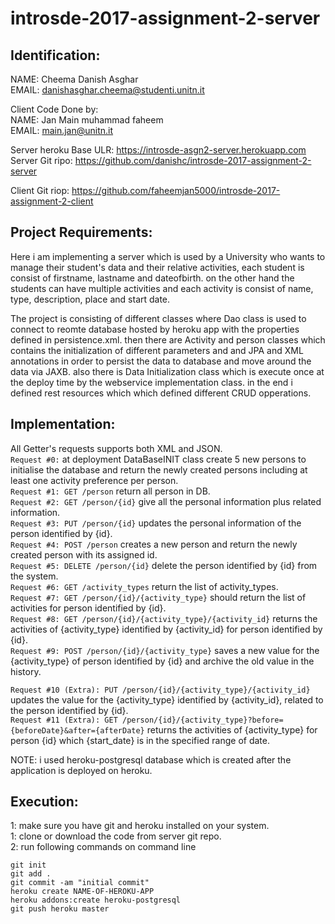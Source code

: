 # introsde-2017-assignment-2-server

## Identification:  
NAME: Cheema Danish Asghar  
EMAIL: danishasghar.cheema@studenti.unitn.it  

Client Code Done by:  
NAME: Jan Main muhammad faheem  
EMAIL: main.jan@unitn.it  

Server heroku Base ULR: https://introsde-asgn2-server.herokuapp.com  
Server Git ripo: https://github.com/danishc/introsde-2017-assignment-2-server  

Client Git riop: https://github.com/faheemjan5000/introsde-2017-assignment-2-client  


## Project Requirements:
Here i am implementing a server which is used by a University who wants to manage their student's data and their relative activities, each student is consist of firstname, lastname and dateofbirth. 
on the other hand the students can have multiple activities and each activity is consist of name, type, description, place and start date.

The project is consisting of different classes where Dao class is used to connect to reomte database hosted by heroku app with the properties defined in persistence.xml. then there are Activity and person classes which contains the initialization of different parameters and and JPA and XML annotations in order to persist the data to database and move around the data via JAXB. also there is Data Initialization class which is execute once at the deploy time by the webservice implementation class. in the end i defined rest resources which which defined different CRUD opperations.  

## Implementation:  
All Getter's requests supports both XML and JSON.  
`Request #0:` at deployment DataBaseINIT class create 5 new persons to initialise the database and return the newly created persons including at least one activity preference per person.  
`Request #1: GET /person` return all person in DB.  
`Request #2: GET /person/{id}` give all the personal information plus related information.  
`Request #3: PUT /person/{id}` updates the personal information of the person identified by {id}.  
`Request #4: POST /person` creates a new person and return the newly created person with its assigned id.  
`Request #5: DELETE /person/{id}` delete the person identified by {id} from the system.  
`Request #6: GET /activity_types` return the list of activity_types.  
`Request #7: GET /person/{id}/{activity_type}` should return the list of activities for person identified by {id}.  
`Request #8: GET /person/{id}/{activity_type}/{activity_id}` returns the activities of {activity_type} identified by {activity_id} for person identified by {id}.  
`Request #9: POST /person/{id}/{activity_type}` saves a new value for the {activity_type} of person identified by {id} and archive the old value in the history.  

`Request #10 (Extra): PUT /person/{id}/{activity_type}/{activity_id}` updates the value for the {activity_type} identified by {activity_id}, related to the person identified by {id}.  
`Request #11 (Extra): GET /person/{id}/{activity_type}?before={beforeDate}&after={afterDate}` returns the activities of {activity_type} for person {id} which {start_date} is in the specified range of date.  

NOTE: i used heroku-postgresql database which is created after the application is deployed on heroku.  

## Execution:  
1: make sure you have git and heroku installed on your system.  
1: clone or download the code from server git repo.  
2: run following commands on command line   
```
git init
git add .
git commit -am "initial commit"
heroku create NAME-OF-HEROKU-APP
heroku addons:create heroku-postgresql
git push heroku master
```
